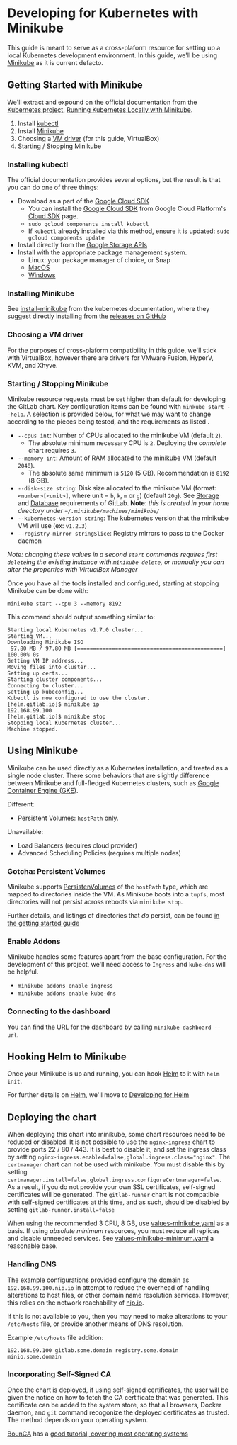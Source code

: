 # Developing for Kubernetes with Minikube

This guide is meant to serve as a cross-plaform resource for setting up a local Kubernetes development environment. In this guide, we'll be using [Minikube][minikube-getting-started] as it is current defacto.

## Getting Started with Minikube

We'll extract and expound on the official documentation from the [Kubernetes project][k8s-io], [Running Kubernetes Locally with Minikube][minikube-getting-started].

1. Install [kubectl](https://kubernetes.io/docs/tasks/tools/install-kubectl/)
1. Install [Minikube](https://kubernetes.io/docs/tasks/tools/install-minikube/)
1. Choosing a [VM driver](https://github.com/kubernetes/minikube/blob/master/docs/drivers.md#driver-plugin-installation) (for this guide, VirtualBox)
1. Starting / Stopping Minikube

### Installing kubectl

The official documentation provides several options, but the result is that you can do one of three things:
- Download as a part of the [Google Cloud SDK][gcloud-sdk]
  - You can install the [Google Cloud SDK][gcloud-sdk] from Google Cloud Platform's [Cloud SDK](https://cloud.google.com/sdk/) page.
  - `sudo gcloud components install kubectl`
  - If `kubectl` already installed via this method, ensure it is updated: `sudo gcloud components update`
- Install directly from the [Google Storage APIs](https://kubernetes.io/docs/tasks/tools/install-kubectl/#install-kubectl-binary-via-curl)
- Install with the appropriate package management system.
  - Linux: your package manager of choice, or Snap
  - [MacOS](https://kubernetes.io/docs/tasks/tools/install-kubectl/#install-with-homebrew-on-macos)
  - [Windows](https://kubernetes.io/docs/tasks/tools/install-kubectl/#install-with-chocolatey-on-windows)

### Installing Minikube

See [install-minikube](https://kubernetes.io/docs/tasks/tools/install-minikube/) from the kubernetes documentation, where they suggest directly installing from the [releases on GitHub](https://github.com/kubernetes/minikube/releases)

### Choosing a VM driver

For the purposes of cross-plaform compatibility in this guide, we'll stick with VirtualBox, however there are drivers for VMware Fusion, HyperV, KVM, and Xhyve.

### Starting / Stopping Minikube


Minikube resource requests must be set higher than default for developing the GitLab chart. Key configuration items can be found with `minkube start --help`. A selection is provided below, for what we may want to change according to the pieces being tested, and the requirements as listed .

- `--cpus int`: Number of CPUs allocated to the minikube VM (default `2`). 
    - The absolute minimum necessary CPU is `2`. Deploying the _complete_ chart requires `3`.
- `--memory int`: Amount of RAM allocated to the minikube VM (default `2048`).
    - The absolute same minimum is `5120` (5 GB). Recommendation is `8192` (8 GB).
- `--disk-size string`: Disk size allocated to the minikube VM (format: `<number>[<unit>]`, where unit = `b`, `k`, `m` or `g`) (default `20g`). See [Storage](https://docs.gitlab.com/ce/install/requirements.html#storage) and [Database](https://docs.gitlab.com/ce/install/requirements.html#database) requirements of GitLab. **Note**: *this is created in your home directory under `~/.minikube/machines/minikube/`*
- `--kubernetes-version string`: The kubernetes version that the minikube VM will use (ex: `v1.2.3`)
- `--registry-mirror stringSlice`: Registry mirrors to pass to the Docker daemon

*Note: changing these values in a second `start` commands requires first `delete`ing the existing instance with `minikube delete`, or manually you can alter the properties with VirtualBox Manager*

Once you have all the tools installed and configured, starting at stopping Minikube can be done with:

```
minikube start --cpu 3 --memory 8192
```

This command should output something similar to:

```
Starting local Kubernetes v1.7.0 cluster...
Starting VM...
Downloading Minikube ISO
 97.80 MB / 97.80 MB [==============================================] 100.00% 0s
Getting VM IP address...
Moving files into cluster...
Setting up certs...
Starting cluster components...
Connecting to cluster...
Setting up kubeconfig...
Kubectl is now configured to use the cluster.
[helm.gitlab.io]$ minikube ip
192.168.99.100
[helm.gitlab.io]$ minikube stop
Stopping local Kubernetes cluster...
Machine stopped.
```

## Using Minikube

Minikube can be used directly as a Kubernetes installation, and treated as a single node cluster. There some behaviors that are slightly difference between Minikube and full-fledged Kubernetes clusters, such as [Google Container Engine (GKE)][gke].

Different:
- Persistent Volumes: `hostPath` only.

Unavailable:
- Load Balancers (requires cloud provider)
- Advanced Scheduling Policies (requires multiple nodes)

### Gotcha: Persistent Volumes

Minikube supports [PersistenVolumes][k8s-pv] of the `hostPath` type, which are mapped to directories inside the VM. As Minikube boots into a `tmpfs`, most directories will not persist across reboots via `minikube stop`.

Further details, and listings of directories that _do_ persist, can be found [in the getting started guide](https://kubernetes.io/docs/getting-started-guides/minikube/#persistent-volumes)

### Enable Addons

Minikube handles some features apart from the base configuration. For the development of this project, we'll need access to `Ingress` and `kube-dns` will be helpful.

- `minikube addons enable ingress`
- `minikube addons enable kube-dns`

### Connecting to the dashboard

You can find the URL for the dashboard by calling `minikube dashboard --url`.

## Hooking Helm to Minikube

Once your Minikube is up and running, you can hook [Helm] to it with `helm init`.

For further details on [Helm][helm], we'll move to [Developing for Helm](../helm/index.md)

## Deploying the chart

When deploying this chart into minikube, some chart resources need to be reduced or disabled.
It is not possible to use the `nginx-ingress` chart to provide ports 22 / 80 / 443. It is best to disable it, and set the ingress class by setting `nginx-ingress.enabled=false,global.ingress.class="nginx"`.
The `certmanager` chart can not be used with minikube. You must disable this by setting `certmanager.install=false,global.ingress.configureCertmanager=false`.
As a result, if you do not provide your own SSL certificates, self-signed certificates will be generated. 
The `gitlab-runner` chart is not compatible with self-signed certificates at this time, and as such, should be disabled by setting `gitlab-runner.install=false`

When using the recommended 3 CPU, 8 GB, use [values-minikube.yaml](../../examples/values-minikube.yaml) as a basis.
If using _absolute minimum_ resources, you must reduce all replicas and disable unneeded services. See [values-minikube-minimum.yaml](../../examples/values-minikube-minimum.yaml) a reasonable base.

### Handling DNS

The example configurations provided configure the domain as `192.168.99.100.nip.io` in attempt to reduce the overhead of handling alterations to host files, or other domain name resolution services. However, this relies on the network reachability of [nip.io](http://nip.io).

If this is not available to you, then you may need to make alterations to your `/etc/hosts` file, or provide another means of DNS resolution.

Example `/etc/hosts` file addition:
```text
192.168.99.100 gitlab.some.domain registry.some.domain minio.some.domain
```

### Incorporating Self-Signed CA

Once the chart is deployed, if using self-signed certificates, the user will be given the notice on how to fetch the CA certificate that was generated. This certificate can be added to the system store, so that all browsers, Docker daemon, and `git` command recogonize the deployed certificates as trusted. The method depends on your operating system.

[BounCA](https://www.bounca.org) has a [good tutorial, covering most operating systems](https://www.bounca.org/tutorials/install_root_certificate.html)

[minikube-getting-started]: https://kubernetes.io/docs/getting-started-guides/minikube/
[k8s-io]: https://kubernetes.io/
[gcloud-sdk]: https://cloud.google.com/sdk/
[gke]: https://cloud.google.com/
[k8s-pv]: https://kubernetes.io/docs/concepts/storage/persistent-volumes/
[helm]: https://helm.sh/
